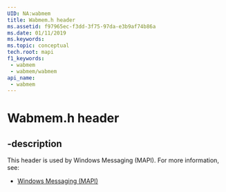 ```yaml
---
UID: NA:wabmem
title: Wabmem.h header
ms.assetid: f97965ec-f3dd-3f75-97da-e3b9af74b86a
ms.date: 01/11/2019
ms.keywords: 
ms.topic: conceptual
tech.root: mapi
f1_keywords:
 - wabmem
 - wabmem/wabmem
api_name:
 - wabmem
---
```


# Wabmem.h header


## -description

This header is used by Windows Messaging (MAPI). For more information, see:

- [Windows Messaging (MAPI)](../_mapi/index.md)

